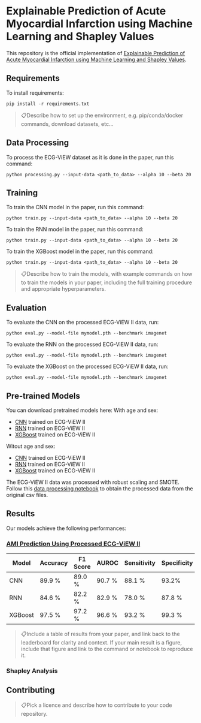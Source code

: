 # Explainable Prediction of Acute Myocardial Infarction using Machine Learning and Shapley Values

This repository is the official implementation of [Explainable Prediction of Acute Myocardial Infarction using Machine Learning and Shapley Values](https://arxiv.org/abs/2030.12345). 


## Requirements

To install requirements:

```setup
pip install -r requirements.txt
```

> 📋Describe how to set up the environment, e.g. pip/conda/docker commands, download datasets, etc...

## Data Processing

To process the ECG-ViEW dataset as it is done in the paper, run this command:

```train
python processing.py --input-data <path_to_data> --alpha 10 --beta 20
```


## Training

To train the CNN model in the paper, run this command:

```train
python train.py --input-data <path_to_data> --alpha 10 --beta 20
```

To train the RNN model in the paper, run this command:

```train
python train.py --input-data <path_to_data> --alpha 10 --beta 20
```

To train the XGBoost model in the paper, run this command:

```train
python train.py --input-data <path_to_data> --alpha 10 --beta 20
```
> 📋Describe how to train the models, with example commands on how to train the models in your paper, including the full training procedure and appropriate hyperparameters.

## Evaluation

To evaluate the CNN on the processed ECG-ViEW II data, run:

```eval
python eval.py --model-file mymodel.pth --benchmark imagenet
```
To evaluate the RNN on the processed ECG-ViEW II data, run:

```eval
python eval.py --model-file mymodel.pth --benchmark imagenet
```
To evaluate the XGBoost on the processed ECG-ViEW II data, run:

```eval
python eval.py --model-file mymodel.pth --benchmark imagenet
```

## Pre-trained Models

You can download pretrained models here:
With age and sex: 
- [CNN](https://github.com/lujainibrahim/ecg-view-machine-learning/blob/master/CNN/cnn_ecgview.h5) trained on ECG-ViEW II
- [RNN]() trained on ECG-ViEW II
- [XGBoost]() trained on ECG-ViEW II

Witout age and sex: 
- [CNN](https://github.com/lujainibrahim/ecg-view-machine-learning/blob/master/CNN/CNN_noagesex.ipynb) trained on ECG-ViEW II
- [RNN]() trained on ECG-ViEW II
- [XGBoost]() trained on ECG-ViEW II

The ECG-ViEW II data was processed with robust scaling and SMOTE. Follow this [data processing notebook]() to obtain the processed data from the original csv files.

## Results

Our models achieve the following performances:

### [AMI Prediction Using Processed ECG-ViEW II](http://ecgview.org/default.asp)

| Model      | Accuracy  | F1 Score | AUROC | Sensitivity | Specificity |
| ------------------ |---------------- | -------------- | -------------- | -------------- | -------------- |
|CNN   |    89.9 %         |     89.0 %       |90.7 %|88.1 %|93.2%|
|RNN   |    84.6 %         |     82.2 %       |82.9 %|78.0 %|87.8 %|
|XGBoost   |    97.5 %         |     97.2 %       |96.6 %|93.2 %|99.3 %|

> 📋Include a table of results from your paper, and link back to the leaderboard for clarity and context. If your main result is a figure, include that figure and link to the command or notebook to reproduce it. 

### Shapley Analysis 


## Contributing

> 📋Pick a licence and describe how to contribute to your code repository. 

